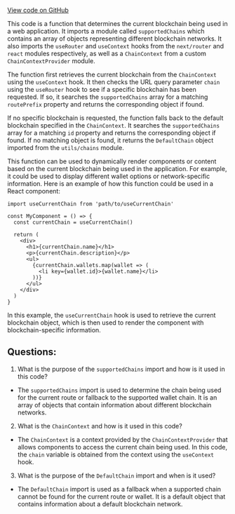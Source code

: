[View code on GitHub](zoo-labs/zoo/blob/master/app/hooks/useMarketplaceChain.ts)

This code is a function that determines the current blockchain being used in a web application. It imports a module called `supportedChains` which contains an array of objects representing different blockchain networks. It also imports the `useRouter` and `useContext` hooks from the `next/router` and `react` modules respectively, as well as a `ChainContext` from a custom `ChainContextProvider` module.

The function first retrieves the current blockchain from the `ChainContext` using the `useContext` hook. It then checks the URL query parameter `chain` using the `useRouter` hook to see if a specific blockchain has been requested. If so, it searches the `supportedChains` array for a matching `routePrefix` property and returns the corresponding object if found.

If no specific blockchain is requested, the function falls back to the default blockchain specified in the `ChainContext`. It searches the `supportedChains` array for a matching `id` property and returns the corresponding object if found. If no matching object is found, it returns the `DefaultChain` object imported from the `utils/chains` module.

This function can be used to dynamically render components or content based on the current blockchain being used in the application. For example, it could be used to display different wallet options or network-specific information. Here is an example of how this function could be used in a React component:

```
import useCurrentChain from 'path/to/useCurrentChain'

const MyComponent = () => {
  const currentChain = useCurrentChain()

  return (
    <div>
      <h1>{currentChain.name}</h1>
      <p>{currentChain.description}</p>
      <ul>
        {currentChain.wallets.map(wallet => (
          <li key={wallet.id}>{wallet.name}</li>
        ))}
      </ul>
    </div>
  )
}
```

In this example, the `useCurrentChain` hook is used to retrieve the current blockchain object, which is then used to render the component with blockchain-specific information.
## Questions: 
 1. What is the purpose of the `supportedChains` import and how is it used in this code?
- The `supportedChains` import is used to determine the chain being used for the current route or fallback to the supported wallet chain. It is an array of objects that contain information about different blockchain networks.

2. What is the `ChainContext` and how is it used in this code?
- The `ChainContext` is a context provided by the `ChainContextProvider` that allows components to access the current chain being used. In this code, the `chain` variable is obtained from the context using the `useContext` hook.

3. What is the purpose of the `DefaultChain` import and when is it used?
- The `DefaultChain` import is used as a fallback when a supported chain cannot be found for the current route or wallet. It is a default object that contains information about a default blockchain network.